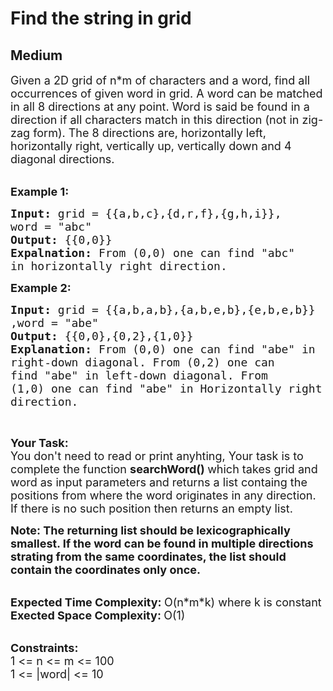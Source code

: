 # Find the string in grid
##  Medium 
<div class="problem-statement">
                <p></p><p><span style="font-size:18px">Given a 2D grid&nbsp;of n*m of characters and a word, find all occurrences of given word in grid. A word can be matched in all 8 directions at any point. Word is said be found in a direction if all characters match in this direction (not in zig-zag form). The 8 directions are, horizontally left, horizontally right, vertically up, vertically down and 4 diagonal directions.</span><br>
&nbsp;</p>

<p><span style="font-size:18px"><strong>Example 1:</strong></span></p>

<pre><span style="font-size:18px"><strong>Input: </strong>grid = {{a,b,c},{d,r,f},{g,h,i}},
word = "abc"
<strong>Output: </strong>{{0,0}}
<strong>Expalnation: </strong>From (0,0) one can find "abc"
in horizontally right direction.</span>
</pre>

<p><span style="font-size:18px"><strong>Example 2:</strong></span></p>

<pre><span style="font-size:18px"><strong>Input: </strong>grid = {{a,b,a,b},{a,b,e,b},{e,b,e,b}}
,word = "abe"
<strong>Output: </strong>{{0,0},{0,2},{1,0}}
<strong>Explanation: </strong>From (0,0) one can find "abe" in 
right-down diagonal. From (0,2) one can
find "abe" in left-down diagonal. From
(1,0) one can find "abe" in Horizontally right 
direction.</span>
</pre>

<p>&nbsp;</p>

<p><span style="font-size:18px"><strong>Your Task:</strong><br>
You don't need to read or print anyhting, Your task is to complete the function&nbsp;<strong>searchWord()&nbsp;</strong>which takes grid and word as input parameters and returns a list containg the positions from where the word originates&nbsp;in any direction. If there is no such position then returns an&nbsp;empty&nbsp;list.</span></p>

<p><strong><span style="font-size:18px">Note: The returning&nbsp;list&nbsp;should be lexicographically smallest. If the word can be found in multiple directions strating from the same coordinates, the list should contain the coordinates only once.&nbsp;</span></strong><br>
&nbsp;</p>

<p><span style="font-size:18px"><strong>Expected Time Complexity:&nbsp;</strong>O(n*m*k) where k is constant<br>
<strong>Exected Space Complexity:&nbsp;</strong>O(1)</span><br>
&nbsp;</p>

<p><span style="font-size:18px"><strong>Constraints:</strong><br>
1 &lt;= n &lt;= m &lt;= 100<br>
1 &lt;= |word| &lt;= 10</span></p>
 <p></p>
            </div>